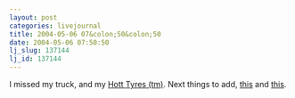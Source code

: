 ```yaml
---
layout: post
categories: livejournal
title: 2004-05-06 07&colon;50&colon;50
date: 2004-05-06 07:50:50
lj_slug: 137144
lj_id: 137144
---
```

I missed my truck, and my [Hott Tyres (tm)](http://www.us.pirelli.com/en_US/tyres/catalog/tyre_product.jhtml?selected=desc&catid=US_SUVON&productid=2596). Next things to add, [this](http://www.knfilterchargers.com/search/product.aspx?Prod=57-6005) and [this](http://www.xterraparts.com/Merchant2/merchant.mvc?Screen=PROD&Store_Code=Xterra&Product_Code=NP62300_side).
